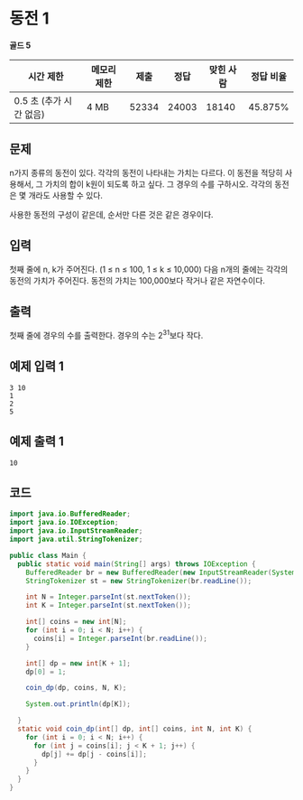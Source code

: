 # 동전 1

**골드 5**

|시간 제한|	메모리 제한|	제출|	정답	|맞힌 사람	|정답 비율|
|---|---|---|---|---|---|
|0.5 초 (추가 시간 없음)	|4 MB|	52334	|24003|	18140	|45.875%|

## 문제 

n가지 종류의 동전이 있다. 각각의 동전이 나타내는 가치는 다르다. 이 동전을 적당히 사용해서, 그 가치의 합이 k원이 되도록 하고 싶다. 그 경우의 수를 구하시오. 각각의 동전은 몇 개라도 사용할 수 있다.

사용한 동전의 구성이 같은데, 순서만 다른 것은 같은 경우이다.

## 입력 

첫째 줄에 n, k가 주어진다. (1 ≤ n ≤ 100, 1 ≤ k ≤ 10,000) 다음 n개의 줄에는 각각의 동전의 가치가 주어진다. 동전의 가치는 100,000보다 작거나 같은 자연수이다.

## 출력 

첫째 줄에 경우의 수를 출력한다. 경우의 수는 2<sup>31</sup>보다 작다.

## 예제 입력 1

```
3 10
1
2
5
```

## 예제 출력 1

```
10
```

## 코드

```java
import java.io.BufferedReader;
import java.io.IOException;
import java.io.InputStreamReader;
import java.util.StringTokenizer;

public class Main {
  public static void main(String[] args) throws IOException {
    BufferedReader br = new BufferedReader(new InputStreamReader(System.in));
    StringTokenizer st = new StringTokenizer(br.readLine());

    int N = Integer.parseInt(st.nextToken());
    int K = Integer.parseInt(st.nextToken());

    int[] coins = new int[N];
    for (int i = 0; i < N; i++) {
      coins[i] = Integer.parseInt(br.readLine());
    }

    int[] dp = new int[K + 1];
    dp[0] = 1;

    coin_dp(dp, coins, N, K);

    System.out.println(dp[K]);

  }
  static void coin_dp(int[] dp, int[] coins, int N, int K) {
    for (int i = 0; i < N; i++) {
      for (int j = coins[i]; j < K + 1; j++) {
        dp[j] += dp[j - coins[i]];
      }
    }
  }
}
```